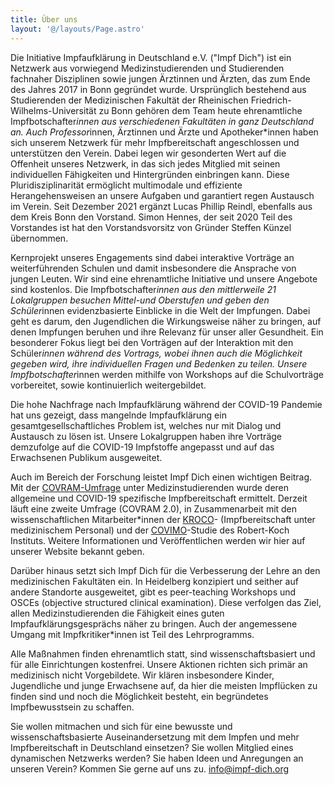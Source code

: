 ```yaml
---
title: Über uns
layout: '@/layouts/Page.astro'
---
```


Die Initiative Impfaufklärung in Deutschland e.V. ("Impf Dich") ist ein Netzwerk aus vorwiegend Medizinstudierenden und Studierenden fachnaher Disziplinen sowie jungen Ärztinnen und Ärzten, das zum Ende des Jahres 2017 in Bonn gegründet wurde. Ursprünglich bestehend aus Studierenden der Medizinischen Fakultät der Rheinischen Friedrich-Wilhelms-Universität zu Bonn gehören dem Team heute ehrenamtliche Impfbotschafter*innen aus verschiedenen Fakultäten in ganz Deutschland an. Auch Professor*innen, Ärztinnen und Ärzte und Apotheker\*innen haben sich unserem Netzwerk für mehr Impfbereitschaft angeschlossen und unterstützen den Verein. Dabei legen wir gesonderten Wert auf die Offenheit unseres Netzwerk, in das sich jedes Mitglied mit seinen individuellen Fähigkeiten und Hintergründen einbringen kann. Diese Pluridisziplinarität ermöglicht multimodale und effiziente Herangehensweisen an unsere Aufgaben und garantiert regen Austausch im Verein. Seit Dezember 2021 ergänzt Lucas Phillip Reindl, ebenfalls aus dem Kreis Bonn den Vorstand. Simon Hennes, der seit 2020 Teil des Vorstandes ist hat den Vorstandsvorsitz von Gründer Steffen Künzel übernommen.

Kernprojekt unseres Engagements sind dabei interaktive Vorträge an weiterführenden Schulen und damit insbesondere die Ansprache von jungen Leuten. Wir sind eine ehrenamtliche Initiative und unsere Angebote sind kostenlos. Die Impfbotschafter*innen aus den mittlerweile 21 Lokalgruppen besuchen Mittel-und Oberstufen und geben den Schüler*innen evidenzbasierte Einblicke in die Welt der Impfungen. Dabei geht es darum, den Jugendlichen die Wirkungsweise näher zu bringen, auf denen Impfungen beruhen und ihre Relevanz für unser aller Gesundheit. Ein besonderer Fokus liegt bei den Vorträgen auf der Interaktion mit den Schüler*innen während des Vortrags, wobei ihnen auch die Möglichkeit gegeben wird, ihre individuellen Fragen und Bedenken zu teilen. Unsere Impfbotschafter*innen werden mithilfe von Workshops auf die Schulvorträge vorbereitet, sowie kontinuierlich weitergebildet.

Die hohe Nachfrage nach Impfaufklärung während der COVID-19 Pandemie hat uns gezeigt, dass mangelnde Impfaufklärung ein gesamtgesellschaftliches Problem ist, welches nur mit Dialog und Austausch zu lösen ist. Unsere Lokalgruppen haben ihre Vorträge demzufolge auf die COVID-19 Impfstoffe angepasst und auf das Erwachsenen Publikum ausgeweitet.

Auch im Bereich der Forschung leistet Impf Dich einen wichtigen Beitrag. Mit der [COVRAM-Umfrage](https://impf-dich.org/de/news/pressemitteilung-covid-impfung-medizinstudierende) unter Medizinstudierenden wurde deren allgemeine und COVID-19 spezifische Impfbereitschaft ermittelt. Derzeit läuft eine zweite Umfrage (COVRAM 2.0), in Zusammenarbeit mit den wissenschaftlichen Mitarbeiter\*innen der [KROCO](https://www.rki.de/DE/Content/InfAZ/N/Neuartiges_Coronavirus/Projekte_RKI/KROCO.html)- (Impfbereitschaft unter medizinischem Personal) und der [COVIMO](https://www.rki.de/DE/Content/InfAZ/N/Neuartiges_Coronavirus/Projekte_RKI/covimo_studie.html;jsessionid=8BF09110879AB4415D5041039453B78F.internet072?nn=2444038)-Studie des Robert-Koch Instituts. Weitere Informationen und Veröffentlichen werden wir hier auf unserer Website bekannt geben.

Darüber hinaus setzt sich Impf Dich für die Verbesserung der Lehre an den medizinischen Fakultäten ein. In Heidelberg konzipiert und seither auf andere Standorte ausgeweitet, gibt es peer-teaching Workshops und OSCEs (objective structured clinical examination). Diese verfolgen das Ziel, allen Medizinstudierenden die Fähigkeit eines guten Impfaufklärungsgesprächs näher zu bringen. Auch der angemessene Umgang mit Impfkritiker\*innen ist Teil des Lehrprogramms.

Alle Maßnahmen finden ehrenamtlich statt, sind wissenschaftsbasiert und für alle Einrichtungen kostenfrei. Unsere Aktionen richten sich primär an medizinisch nicht Vorgebildete. Wir klären insbesondere Kinder, Jugendliche und junge Erwachsene auf, da hier die meisten Impflücken zu finden sind und noch die Möglichkeit besteht, ein begründetes Impfbewusstsein zu schaffen.

Sie wollen mitmachen und sich für eine bewusste und wissenschaftsbasierte Auseinandersetzung mit dem Impfen und mehr Impfbereitschaft in Deutschland einsetzen? Sie wollen Mitglied eines dynamischen Netzwerks werden? Sie haben Ideen und Anregungen an unseren Verein? Kommen Sie gerne auf uns zu. info@impf-dich.org

